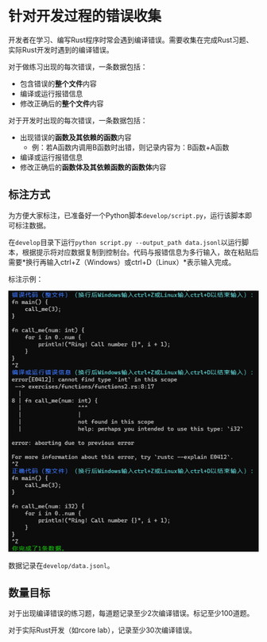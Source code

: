 # 针对开发过程的错误收集
开发者在学习、编写Rust程序时常会遇到编译错误。需要收集在完成Rust习题、实际Rust开发时遇到的编译错误。

对于做练习出现的每次错误，一条数据包括：
 * 包含错误的**整个文件**内容
 * 编译或运行报错信息
 * 修改正确后的**整个文件**内容

对于开发时出现的每次错误，一条数据包括：
 * 出现错误的**函数及其依赖的函数**内容
    * 例：若A函数内调用B函数时出错，则记录内容为：B函数+A函数
 * 编译或运行报错信息
 * 修改正确后的**函数体及其依赖函数的函数体**内容

## 标注方式
为方便大家标注，已准备好一个Python脚本`develop/script.py`，运行该脚本即可标注数据。

在`develop`目录下运行`python script.py --output_path data.jsonl`以运行脚本，根据提示将对应数据复制到控制台。代码与报错信息为多行输入，故在粘贴后需要*换行再输入ctrl+Z（Windows）或ctrl+D（Linux）*表示输入完成。

标注示例：

![](../assets/develop.png)


数据记录在`develop/data.jsonl`。

## 数量目标
对于出现编译错误的练习题，每道题记录至少2次编译错误。标记至少100道题。

对于实际Rust开发（如rcore lab），记录至少30次编译错误。
